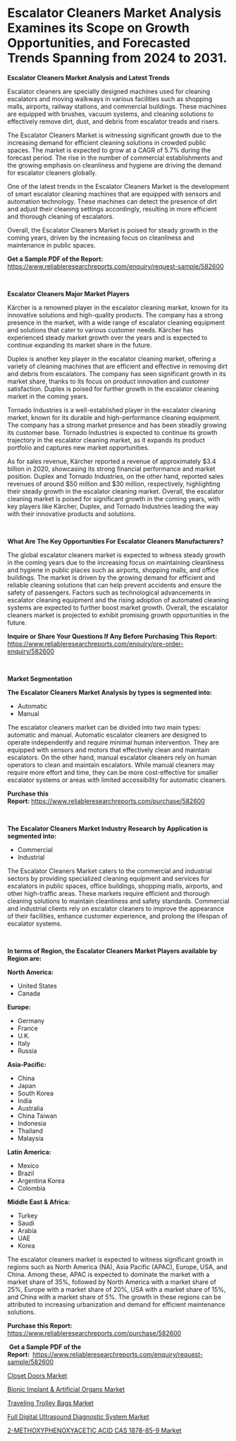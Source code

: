 <p><h1>Escalator Cleaners Market Analysis Examines its Scope on Growth Opportunities, and Forecasted Trends Spanning from 2024 to 2031.</h1></p><p><strong>Escalator Cleaners Market Analysis and Latest Trends</strong></p>
<p><p>Escalator cleaners are specially designed machines used for cleaning escalators and moving walkways in various facilities such as shopping malls, airports, railway stations, and commercial buildings. These machines are equipped with brushes, vacuum systems, and cleaning solutions to effectively remove dirt, dust, and debris from escalator treads and risers.</p><p>The Escalator Cleaners Market is witnessing significant growth due to the increasing demand for efficient cleaning solutions in crowded public spaces. The market is expected to grow at a CAGR of 5.7% during the forecast period. The rise in the number of commercial establishments and the growing emphasis on cleanliness and hygiene are driving the demand for escalator cleaners globally.</p><p>One of the latest trends in the Escalator Cleaners Market is the development of smart escalator cleaning machines that are equipped with sensors and automation technology. These machines can detect the presence of dirt and adjust their cleaning settings accordingly, resulting in more efficient and thorough cleaning of escalators.</p><p>Overall, the Escalator Cleaners Market is poised for steady growth in the coming years, driven by the increasing focus on cleanliness and maintenance in public spaces.</p></p>
<p><strong>Get a Sample PDF of the Report:&nbsp;</strong> <a href="https://www.reliableresearchreports.com/enquiry/request-sample/582600">https://www.reliableresearchreports.com/enquiry/request-sample/582600</a></p>
<p>&nbsp;</p>
<p><strong>Escalator Cleaners Major Market Players</strong></p>
<p><p>Kärcher is a renowned player in the escalator cleaning market, known for its innovative solutions and high-quality products. The company has a strong presence in the market, with a wide range of escalator cleaning equipment and solutions that cater to various customer needs. Kärcher has experienced steady market growth over the years and is expected to continue expanding its market share in the future.</p><p>Duplex is another key player in the escalator cleaning market, offering a variety of cleaning machines that are efficient and effective in removing dirt and debris from escalators. The company has seen significant growth in its market share, thanks to its focus on product innovation and customer satisfaction. Duplex is poised for further growth in the escalator cleaning market in the coming years.</p><p>Tornado Industries is a well-established player in the escalator cleaning market, known for its durable and high-performance cleaning equipment. The company has a strong market presence and has been steadily growing its customer base. Tornado Industries is expected to continue its growth trajectory in the escalator cleaning market, as it expands its product portfolio and captures new market opportunities.</p><p>As for sales revenue, Kärcher reported a revenue of approximately $3.4 billion in 2020, showcasing its strong financial performance and market position. Duplex and Tornado Industries, on the other hand, reported sales revenues of around $50 million and $30 million, respectively, highlighting their steady growth in the escalator cleaning market. Overall, the escalator cleaning market is poised for significant growth in the coming years, with key players like Kärcher, Duplex, and Tornado Industries leading the way with their innovative products and solutions.</p></p>
<p>&nbsp;</p>
<p><strong>What Are The Key Opportunities For Escalator Cleaners Manufacturers?</strong></p>
<p><p>The global escalator cleaners market is expected to witness steady growth in the coming years due to the increasing focus on maintaining cleanliness and hygiene in public places such as airports, shopping malls, and office buildings. The market is driven by the growing demand for efficient and reliable cleaning solutions that can help prevent accidents and ensure the safety of passengers. Factors such as technological advancements in escalator cleaning equipment and the rising adoption of automated cleaning systems are expected to further boost market growth. Overall, the escalator cleaners market is projected to exhibit promising growth opportunities in the future.</p></p>
<p><strong>Inquire or Share Your Questions If Any Before Purchasing This Report:</strong> <a href="https://www.reliableresearchreports.com/enquiry/pre-order-enquiry/582600">https://www.reliableresearchreports.com/enquiry/pre-order-enquiry/582600</a></p>
<p>&nbsp;</p>
<p><strong>Market Segmentation</strong></p>
<p><strong>The Escalator Cleaners Market Analysis by types is segmented into:</strong></p>
<p><ul><li>Automatic</li><li>Manual</li></ul></p>
<p><p>The escalator cleaners market can be divided into two main types: automatic and manual. Automatic escalator cleaners are designed to operate independently and require minimal human intervention. They are equipped with sensors and motors that effectively clean and maintain escalators. On the other hand, manual escalator cleaners rely on human operators to clean and maintain escalators. While manual cleaners may require more effort and time, they can be more cost-effective for smaller escalator systems or areas with limited accessibility for automatic cleaners.</p></p>
<p><strong>Purchase this Report:&nbsp;</strong><a href="https://www.reliableresearchreports.com/purchase/582600">https://www.reliableresearchreports.com/purchase/582600</a></p>
<p>&nbsp;</p>
<p><strong>The Escalator Cleaners Market Industry Research by Application is segmented into:</strong></p>
<p><ul><li>Commercial</li><li>Industrial</li></ul></p>
<p><p>The Escalator Cleaners Market caters to the commercial and industrial sectors by providing specialized cleaning equipment and services for escalators in public spaces, office buildings, shopping malls, airports, and other high-traffic areas. These markets require efficient and thorough cleaning solutions to maintain cleanliness and safety standards. Commercial and industrial clients rely on escalator cleaners to improve the appearance of their facilities, enhance customer experience, and prolong the lifespan of escalator systems.</p></p>
<p>&nbsp;</p>
<p><strong>In terms of Region, the Escalator Cleaners Market Players available by Region are:</strong></p>
<p>
    <p> <strong> North America: </strong>
        <ul>
            <li>United States</li>
            <li>Canada</li>
        </ul>
        </p> 
    <p> <strong> Europe: </strong>
        <ul>
            <li>Germany</li>
            <li>France</li>
            <li>U.K.</li>
            <li>Italy</li>
            <li>Russia</li>
        </ul>
        </p> 
    <p> <strong> Asia-Pacific: </strong>
        <ul>
            <li>China</li>
            <li>Japan</li>
            <li>South Korea</li>
            <li>India</li>
            <li>Australia</li>
            <li>China Taiwan</li>
            <li>Indonesia</li>
            <li>Thailand</li>
            <li>Malaysia</li>
        </ul>
        </p> 
    <p> <strong> Latin America: </strong>
        <ul>
            <li>Mexico</li>
            <li>Brazil</li>
            <li>Argentina Korea</li>
            <li>Colombia</li>
        </ul>
        </p> 
    <p> <strong> Middle East & Africa: </strong>
        <ul>
            <li>Turkey</li>
            <li>Saudi</li>
            <li>Arabia</li>
            <li>UAE</li>
            <li>Korea</li>
        </ul>
    </p>
    </p>
<p><p>The escalator cleaners market is expected to witness significant growth in regions such as North America (NA), Asia Pacific (APAC), Europe, USA, and China. Among these, APAC is expected to dominate the market with a market share of 35%, followed by North America with a market share of 25%, Europe with a market share of 20%, USA with a market share of 15%, and China with a market share of 5%. The growth in these regions can be attributed to increasing urbanization and demand for efficient maintenance solutions.</p></p>
<p><strong>Purchase this Report: </strong><a href="https://www.reliableresearchreports.com/purchase/582600">https://www.reliableresearchreports.com/purchase/582600</a></p>
<p>&nbsp;<strong>Get a Sample PDF of the Report:&nbsp;&nbsp;</strong><a href="https://www.reliableresearchreports.com/enquiry/request-sample/582600">https://www.reliableresearchreports.com/enquiry/request-sample/582600</a></p>
<p><strong></strong></p>
<p><p><a href="https://issuu.com/reportprime-2/docs/closet-doors-market-size-2030.pptx">Closet Doors Market</a></p><p><a href="https://medium.com/@samanthamills76/bionic-implant-amp-artificial-organs-market-competitive-analysis-market-trends-and-forecast-to-a6d75a2f72be">Bionic Implant & Artificial Organs Market</a></p><p><a href="https://issuu.com/reportprime-2/docs/traveling-trolley-bags-market-size-2030.pptx">Traveling Trolley Bags Market</a></p><p><a href="https://medium.com/p/a7ca14a5e4ff/edit">Full Digital Ultrasound Diagnostic System Market</a></p><p><a href="https://github.com/edytherolanlouisejk1miz0wig/Market-Research-Report-List-1/blob/main/2-methoxyphenoxyacetic-acid-cas-1878-85-9-market.md">2-METHOXYPHENOXYACETIC ACID CAS 1878-85-9 Market</a></p></p>
